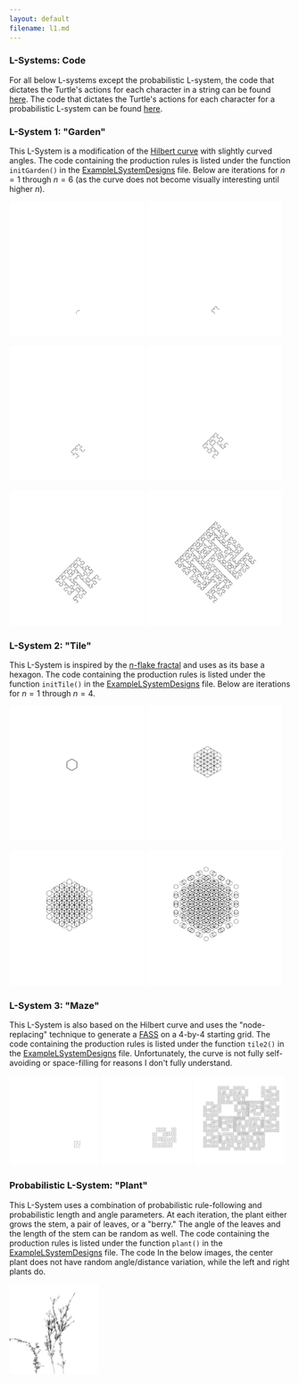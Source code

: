 ```yaml
---
layout: default
filename: l1.md
---
```

### L-Systems: Code
For all below L-systems except the probabilistic L-system, the code that dictates the Turtle's actions for each character in a string can be found [here](https://github.com/melodyhsu47/CompFab-2025/blob/main/LSystem.pde).
The code that dictates the Turtle's actions for each character for a probabilistic L-system can be found [here](https://github.com/melodyhsu47/CompFab-2025/blob/main/ProbabilisticLSystem.pde).

### L-System 1: "Garden"
This L-System is a modification of the [Hilbert curve](https://en.wikipedia.org/wiki/Hilbert_curve) with slightly curved angles.
The code containing the production rules is listed under the function `initGarden()` in the [ExampleLSystemDesigns](https://github.com/melodyhsu47/CompFab-2025/blob/main/ExampleLSystemDesigns.pde) file.
Below are iterations for $n=1$ through $n=6$ (as the curve does not become visually interesting until higher $n$).

<p float="left">
  <img src="assets/img/lsys1_1.png" width="48%" />
  <img src="assets/img/lsys1_2.png" width="48%" /> 
</p>

<p float="left">
  <img src="assets/img/lsys1_3.png" width="48%" />
  <img src="assets/img/lsys1_4.png" width="48%" /> 
</p>

<p float="left">
  <img src="assets/img/lsys1_5.png" width="48%" />
  <img src="assets/img/lsys1_6.png" width="48%" />
</p>

### L-System 2: "Tile"
This L-System is inspired by the [$n$-flake fractal](https://en.wikipedia.org/wiki/N-flake) and uses as its base a hexagon.
The code containing the production rules is listed under the function `initTile()` in the [ExampleLSystemDesigns](https://github.com/melodyhsu47/CompFab-2025/blob/main/ExampleLSystemDesigns.pde) file.
Below are iterations for $n=1$ through $n=4$.

<p float="left">
  <img src="assets/img/lsys2_1.png" width="48%" />
  <img src="assets/img/lsys2_2.png" width="48%" />
</p>

<p float="left">
  <img src="assets/img/lsys2_3.png" width="48%" />
  <img src="assets/img/lsys2_4.png" width="48%" />
</p>

### L-System 3: "Maze"
This L-System is also based on the Hilbert curve and uses the "node-replacing" technique to generate a [FASS](https://en.wikipedia.org/wiki/Space-filling_curve) on a 4-by-4 starting grid.
The code containing the production rules is listed under the function `tile2()` in the [ExampleLSystemDesigns](https://github.com/melodyhsu47/CompFab-2025/blob/main/ExampleLSystemDesigns.pde) file.
Unfortunately, the curve is not fully self-avoiding or space-filling for reasons I don't fully understand.

<p float="left">
  <img src="assets/img/lsys3_1.png" width="32%" />
  <img src="assets/img/lsys3_2.png" width="32%" />
  <img src="assets/img/lsys3_3.png" width="32%" />
</p>

### Probabilistic L-System: "Plant"
This L-System uses a combination of probabilistic rule-following and probabilistic length and angle parameters.
At each iteration, the plant either grows the stem, a pair of leaves, or a "berry."
The angle of the leaves and the length of the stem can be random as well.
The code containing the production rules is listed under the function `plant()` in the [ExampleLSystemDesigns](https://github.com/melodyhsu47/CompFab-2025/blob/main/ExampleLSystemDesigns.pde) file.
The code 
In the below images, the center plant does not have random angle/distance variation, while the left and right plants do.

<img src="assets/img/random.png" width="32%" />















